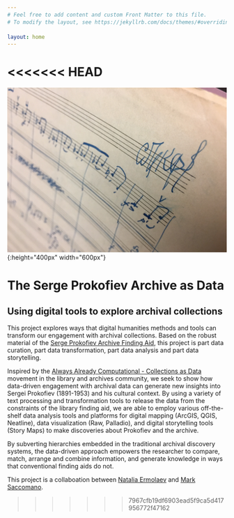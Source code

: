 ```yaml
---
# Feel free to add content and custom Front Matter to this file.
# To modify the layout, see https://jekyllrb.com/docs/themes/#overriding-theme-defaults

layout: home
---
```

<<<<<<< HEAD
=======
![Prokofiev Image](img/Proko_signature.jpg){:height="400px" width="600px"}

# The Serge Prokofiev Archive as Data

## Using digital tools to explore archival collections

This project explores ways that digital humanities methods and tools can transform our engagement with archival collections. Based on the robust material of the [Serge Prokofiev Archive Finding Aid](https://findingaids.library.columbia.edu/ead/nnc-rb/ldpd_10815449/summary), this project is part data curation, part data transformation, part data analysis and part data storytelling.

Inspired by the [Always Already Computational - Collections as Data](https://collectionsasdata.github.io/) movement in the library and archives community, we seek to show how data-driven engagement with archival data can generate new insights into Sergei Prokofiev (1891-1953) and his cultural context. By using a variety of text processing and transformation tools to release the data from the constraints of the library finding aid, we are able to employ various off-the-shelf data analysis tools and platforms for digital mapping (ArcGIS, QGIS, Neatline), data visualization (Raw, Palladio), and digital storytelling tools (Story Maps) to make discoveries about Prokofiev and the archive.

By subverting hierarchies embedded in the traditional archival discovery systems, the data-driven approach empowers the researcher to compare, match, arrange and combine information, and generate knowledge in ways that conventional finding aids do not.

This project is a collaboation between [Natalia Ermolaev](https://www.nataliaermolaev.com/) and [Mark Saccomano](https://music.columbia.edu/bios/mark-saccomano).
>>>>>>> 7967cfb19df6903ead5f9ca5d417956772f47162
